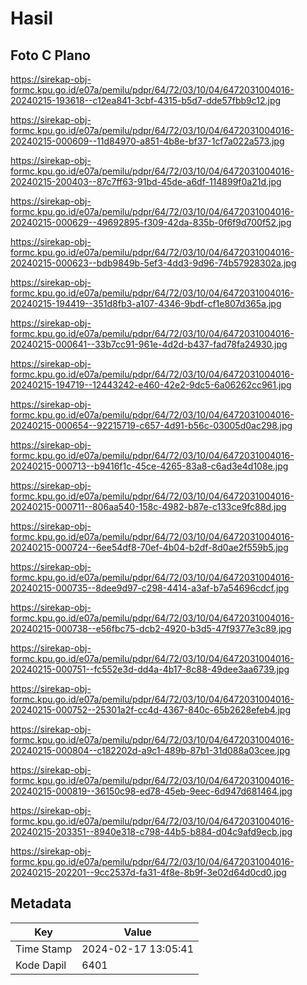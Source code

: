 # Hasil

## Foto C Plano

https://sirekap-obj-formc.kpu.go.id/e07a/pemilu/pdpr/64/72/03/10/04/6472031004016-20240215-193618--c12ea841-3cbf-4315-b5d7-dde57fbb9c12.jpg

https://sirekap-obj-formc.kpu.go.id/e07a/pemilu/pdpr/64/72/03/10/04/6472031004016-20240215-000609--11d84970-a851-4b8e-bf37-1cf7a022a573.jpg

https://sirekap-obj-formc.kpu.go.id/e07a/pemilu/pdpr/64/72/03/10/04/6472031004016-20240215-200403--87c7ff63-91bd-45de-a6df-114899f0a21d.jpg

https://sirekap-obj-formc.kpu.go.id/e07a/pemilu/pdpr/64/72/03/10/04/6472031004016-20240215-000629--49692895-f309-42da-835b-0f6f9d700f52.jpg

https://sirekap-obj-formc.kpu.go.id/e07a/pemilu/pdpr/64/72/03/10/04/6472031004016-20240215-000623--bdb9849b-5ef3-4dd3-9d96-74b57928302a.jpg

https://sirekap-obj-formc.kpu.go.id/e07a/pemilu/pdpr/64/72/03/10/04/6472031004016-20240215-194419--351d8fb3-a107-4346-9bdf-cf1e807d365a.jpg

https://sirekap-obj-formc.kpu.go.id/e07a/pemilu/pdpr/64/72/03/10/04/6472031004016-20240215-000641--33b7cc91-961e-4d2d-b437-fad78fa24930.jpg

https://sirekap-obj-formc.kpu.go.id/e07a/pemilu/pdpr/64/72/03/10/04/6472031004016-20240215-194719--12443242-e460-42e2-9dc5-6a06262cc961.jpg

https://sirekap-obj-formc.kpu.go.id/e07a/pemilu/pdpr/64/72/03/10/04/6472031004016-20240215-000654--92215719-c657-4d91-b56c-03005d0ac298.jpg

https://sirekap-obj-formc.kpu.go.id/e07a/pemilu/pdpr/64/72/03/10/04/6472031004016-20240215-000713--b9416f1c-45ce-4265-83a8-c6ad3e4d108e.jpg

https://sirekap-obj-formc.kpu.go.id/e07a/pemilu/pdpr/64/72/03/10/04/6472031004016-20240215-000711--806aa540-158c-4982-b87e-c133ce9fc88d.jpg

https://sirekap-obj-formc.kpu.go.id/e07a/pemilu/pdpr/64/72/03/10/04/6472031004016-20240215-000724--6ee54df8-70ef-4b04-b2df-8d0ae2f559b5.jpg

https://sirekap-obj-formc.kpu.go.id/e07a/pemilu/pdpr/64/72/03/10/04/6472031004016-20240215-000735--8dee9d97-c298-4414-a3af-b7a54696cdcf.jpg

https://sirekap-obj-formc.kpu.go.id/e07a/pemilu/pdpr/64/72/03/10/04/6472031004016-20240215-000738--e56fbc75-dcb2-4920-b3d5-47f9377e3c89.jpg

https://sirekap-obj-formc.kpu.go.id/e07a/pemilu/pdpr/64/72/03/10/04/6472031004016-20240215-000751--fc552e3d-dd4a-4b17-8c88-49dee3aa6739.jpg

https://sirekap-obj-formc.kpu.go.id/e07a/pemilu/pdpr/64/72/03/10/04/6472031004016-20240215-000752--25301a2f-cc4d-4367-840c-65b2628efeb4.jpg

https://sirekap-obj-formc.kpu.go.id/e07a/pemilu/pdpr/64/72/03/10/04/6472031004016-20240215-000804--c182202d-a9c1-489b-87b1-31d088a03cee.jpg

https://sirekap-obj-formc.kpu.go.id/e07a/pemilu/pdpr/64/72/03/10/04/6472031004016-20240215-000819--36150c98-ed78-45eb-9eec-6d947d681464.jpg

https://sirekap-obj-formc.kpu.go.id/e07a/pemilu/pdpr/64/72/03/10/04/6472031004016-20240215-203351--8940e318-c798-44b5-b884-d04c9afd9ecb.jpg

https://sirekap-obj-formc.kpu.go.id/e07a/pemilu/pdpr/64/72/03/10/04/6472031004016-20240215-202201--9cc2537d-fa31-4f8e-8b9f-3e02d64d0cd0.jpg


## Metadata

| Key        | Value               |
| ---------- | ------------------- |
| Time Stamp | 2024-02-17 13:05:41 |
| Kode Dapil | 6401                |



